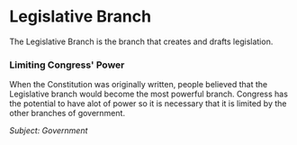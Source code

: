 # Legislative Branch
The Legislative Branch is the branch that creates and drafts legislation.

### Limiting Congress' Power
When the Constitution was originally written, people believed that the Legislative branch would become the most powerful branch. Congress has the potential to have alot of power so it is necessary that it is limited by the other branches of government. 

*Subject: Government*

